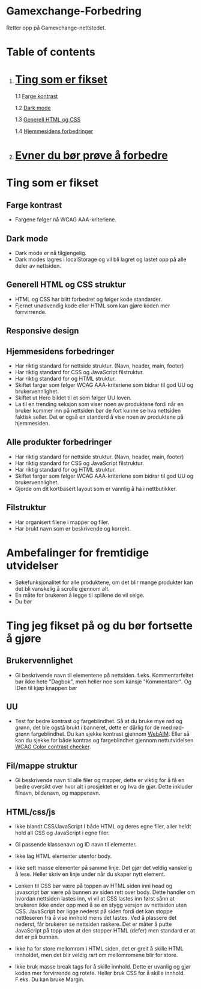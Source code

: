 # Gamexchange-Forbedring
Retter opp på Gamexchange-nettstedet.

# Table of contents
1. # [Ting som er fikset](#ting-som-er-fikset)

    1.1 [Farge kontrast](#farge-kontrast)

    1.2 [Dark mode](#dark-mode)

    1.3 [Generell HTML og CSS](#generell-html-og-css)

    1.4 [Hjemmesidens forbedringer](#hjemmesidens-forbedringer)

2. # [Evner du bør prøve å forbedre](#evner-du-bor-prove-å-forbedre)


# Ting som er fikset

## Farge kontrast
* Fargene følger nå WCAG AAA-kriteriene.

## Dark mode
* Dark mode er nå tilgjengelig.
* Dark modes lagres i localStorage og vil bli lagret og lastet opp på alle deler av nettsiden.

## Generell HTML og CSS struktur
* HTML og CSS har blitt forbedret og følger kode standarder.
* Fjernet unødvendig kode eller HTML som kan gjøre koden mer forrvirrende.

## Responsive design

## Hjemmesidens forbedringer
* Har riktig standard for nettside struktur. (Navn, header, main, footer)
* Har riktig standard for CSS og JavaScript filstruktur.
* Har riktig standard for og HTML struktur.
* Skiftet farger som følger WCAG AAA-kriteriene som bidrar til god UU og brukervennlighet.
* Skiftet ut Hero bildet til et som følger UU loven.
* La til en trending seksjon som viser noen av produktene fordi når en bruker kommer inn på nettsiden bør de fort  kunne se hva nettsiden faktisk seller. Det er også en standerd å vise noen av produktene på hjemmesiden.

## Alle produkter forbedringer
* Har riktig standard for nettside struktur. (Navn, header, main, footer)
* Har riktig standard for CSS og JavaScript filstruktur.
* Har riktig standard for og HTML struktur.
* Skiftet farger som følger WCAG AAA-kriteriene som bidrar til god UU og brukervennlighet.
* Gjorde om dit kortbasert layout som er vannlig å ha i nettbutikker.

## Filstruktur
* Har organisert filene i mapper og filer.
* Har brukt navn som er beskrivende og korrekt.

# Ambefalinger for fremtidige utvidelser
- Søkefunksjonalitet for alle produktene, om det blir mange produkter kan det bli vanskelig å scrolle gjennom alt.
- En måte for brukeren å legge til spillene de vil selge.
- Du bør


# Ting jeg fikset på og du bør fortsette å gjøre

## Brukervennlighet
- Gi beskrivende navn til elementene på nettsiden. f.eks. Kommentarfeltet bør ikke hete "Dagbok", men heller noe som kansje "Kommentarer". Og IDen til kjøp knappen bør

## UU
- Test for bedre kontrast og fargeblindhet. Så at du bruke mye rød og grønn, det ble ogstå brukt i banneret, dette er dårlig for de med rød-grønn fargeblindhet. Du kan sjekke kontrast gjennom [WebAIM](https://webaim.org/resources/contrastchecker/). Eller så kan du sjekke for både kontras og fargeblindhet gjennom nettutvidelsen [WCAG Color contrast checker](https://chromewebstore.google.com/detail/WCAG%20Color%20contrast%20checker/plnahcmalebffmaghcpcmpaciebdhgdf).

## Fil/mappe struktur
- Gi beskrivende navn til alle filer og mapper, dette er viktig for å få en bedre oversikt over hvor alt i prosjektet er og hva de gjør. Dette inkluder filnavn, bildenavn, og mappenavn.

## HTML/css/js
- Ikke blandt CSS/JavaScript I både HTML og deres egne filer, aller heldt hold all CSS og JavaScript i egne filer.

- Gi passende klassenavn og ID navn til elementer.

- Ikke lag HTML elementer utenfor body.

- Ikke sett masse elementer på samme linje. Det gjør det veldig vanskelig å lese. Heller skriv en linje under når du skaper nytt element.

- Lenken til CSS bør være på toppen av HTML siden inni head og javascript bør være på bunnen av siden rett over body. Dette handler om hvordan nettsiden lastes inn, vi vil at CSS lastes inn først sånn at brukeren ikke ender opp med å se en stygg versjon av nettsiden uten CSS. JavaScript bør ligge nederst på siden fordi det kan stoppe nettleseren fra å vise innhold mens det lastes. Ved å plassere det nederst, får brukeren se nettsiden raskere. Det er måter å putte JavaScript på topp uten at den stopper HTML (defer) men standard er at det er på bunnen.

- Ikke ha for store mellomrom i HTML siden, det er greit å skille HTML innholdet, men det blir veldig rart om mellomromene blir for store. 

- Ikke bruk masse break tags for å skille innhold. Dette er uvanlig og gjør koden mer forvirrende og rotete. Heller bruk CSS for å skille innhold. F.eks. Du kan bruke Margin.
